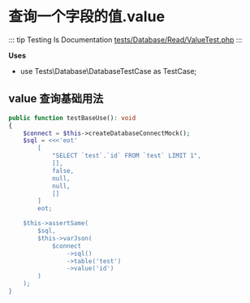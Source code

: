 # 查询一个字段的值.value

::: tip Testing Is Documentation
[tests/Database/Read/ValueTest.php](https://github.com/hunzhiwange/framework/blob/master/tests/Database/Read/ValueTest.php)
:::
    
**Uses**

 * use Tests\Database\DatabaseTestCase as TestCase;

## value 查询基础用法

``` php
public function testBaseUse(): void
{
    $connect = $this->createDatabaseConnectMock();
    $sql = <<<'eot'
        [
            "SELECT `test`.`id` FROM `test` LIMIT 1",
            [],
            false,
            null,
            null,
            []
        ]
        eot;

    $this->assertSame(
        $sql,
        $this->varJson(
            $connect
                ->sql()
                ->table('test')
                ->value('id')
        )
    );
}
```